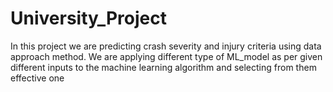 # University_Project
In this project we are predicting crash severity and injury criteria using data approach method. We are applying different  type of ML_model as per given different inputs to the machine learning algorithm and selecting from them effective one
